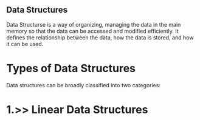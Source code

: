 ## Data Structures
Data Structurse is a way of organizing, managing the data in the main memory so that the data can be accessed and modified efficiently. It defines the relationship between the data, 
how the data is stored, and how it can be used.

# Types of Data Structures
Data structures can be broadly classified into two categories: 

# 1.>> Linear Data Structures 
